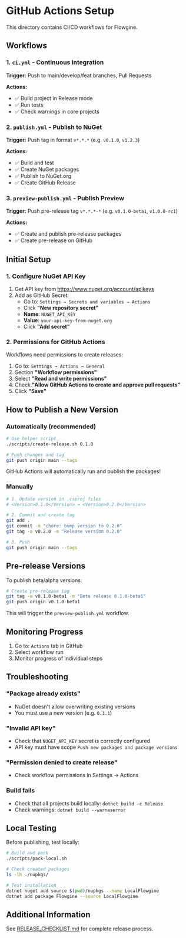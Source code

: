 # GitHub Actions Setup

This directory contains CI/CD workflows for Flowgine.

## Workflows

### 1. `ci.yml` - Continuous Integration
**Trigger:** Push to main/develop/feat branches, Pull Requests

**Actions:**
- ✅ Build project in Release mode
- ✅ Run tests
- ✅ Check warnings in core projects

### 2. `publish.yml` - Publish to NuGet
**Trigger:** Push tag in format `v*.*.*` (e.g. `v0.1.0`, `v1.2.3`)

**Actions:**
- ✅ Build and test
- ✅ Create NuGet packages
- ✅ Publish to NuGet.org
- ✅ Create GitHub Release

### 3. `preview-publish.yml` - Publish Preview
**Trigger:** Push pre-release tag `v*.*.*-*` (e.g. `v0.1.0-beta1`, `v1.0.0-rc1`)

**Actions:**
- ✅ Create and publish pre-release packages
- ✅ Create pre-release on GitHub

## Initial Setup

### 1. Configure NuGet API Key

1. Get API key from https://www.nuget.org/account/apikeys
2. Add as GitHub Secret:
   - Go to: `Settings → Secrets and variables → Actions`
   - Click **"New repository secret"**
   - **Name**: `NUGET_API_KEY`
   - **Value**: `your-api-key-from-nuget.org`
   - Click **"Add secret"**

### 2. Permissions for GitHub Actions

Workflows need permissions to create releases:

1. Go to: `Settings → Actions → General`
2. Section **"Workflow permissions"**
3. Select **"Read and write permissions"**
4. Check **"Allow GitHub Actions to create and approve pull requests"**
5. Click **"Save"**

## How to Publish a New Version

### Automatically (recommended)

```bash
# Use helper script
./scripts/create-release.sh 0.1.0

# Push changes and tag
git push origin main --tags
```

GitHub Actions will automatically run and publish the packages!

### Manually

```bash
# 1. Update version in .csproj files
# <Version>0.1.0</Version> → <Version>0.2.0</Version>

# 2. Commit and create tag
git add .
git commit -m "chore: bump version to 0.2.0"
git tag -a v0.2.0 -m "Release version 0.2.0"

# 3. Push
git push origin main --tags
```

## Pre-release Versions

To publish beta/alpha versions:

```bash
# Create pre-release tag
git tag -a v0.1.0-beta1 -m "Beta release 0.1.0-beta1"
git push origin v0.1.0-beta1
```

This will trigger the `preview-publish.yml` workflow.

## Monitoring Progress

1. Go to: `Actions` tab in GitHub
2. Select workflow run
3. Monitor progress of individual steps

## Troubleshooting

### "Package already exists"
- NuGet doesn't allow overwriting existing versions
- You must use a new version (e.g. `0.1.1`)

### "Invalid API key"
- Check that `NUGET_API_KEY` secret is correctly configured
- API key must have scope `Push new packages and package versions`

### "Permission denied to create release"
- Check workflow permissions in Settings → Actions

### Build fails
- Check that all projects build locally: `dotnet build -c Release`
- Check warnings: `dotnet build --warnaserror`

## Local Testing

Before publishing, test locally:

```bash
# Build and pack
./scripts/pack-local.sh

# Check created packages
ls -lh ./nupkgs/

# Test installation
dotnet nuget add source $(pwd)/nupkgs --name LocalFlowgine
dotnet add package Flowgine --source LocalFlowgine
```

## Additional Information

See [RELEASE_CHECKLIST.md](../RELEASE_CHECKLIST.md) for complete release process.

